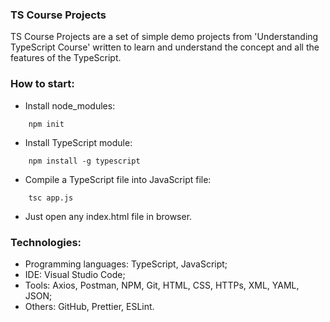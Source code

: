 ### TS Course Projects
TS Course Projects are a set of simple demo projects from 'Understanding TypeScript Course' written to learn and understand the concept and all the features of the TypeScript.


 
### How to start:
- Install node_modules:
```
    npm init
```
- Install TypeScript module:
```
    npm install -g typescript
```
- Compile a TypeScript file into JavaScript file:
```
    tsc app.js
```
- Just open any index.html file in browser.



### Technologies:
- Programming languages: TypeScript, JavaScript;
- IDE: Visual Studio Code;
- Tools: Axios, Postman, NPM, Git, HTML, CSS, HTTPs, XML, YAML, JSON;
- Others: GitHub, Prettier, ESLint.
